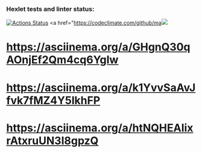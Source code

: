 ### Hexlet tests and linter status:
[![Actions Status](https://github.com/mannayamasha/python-project-49/workflows/hexlet-check/badge.svg)](https://github.com/mannayamasha/python-project-49/actions)
<a href="https://codeclimate.com/github/ma<a href="https://codeclimate.com/github/mannayamasha/python-project-49/maintainability"><img src="https://api.codeclimate.com/v1/badges/f7b7da33cd381202da57/maintainability" /></a>

# https://asciinema.org/a/GHgnQ30qAOnjEf2Qm4cq6YgIw

# https://asciinema.org/a/k1YvvSaAvJfvk7fMZ4Y5lkhFP

# https://asciinema.org/a/htNQHEAIixrAtxruUN3I8gpzQ
